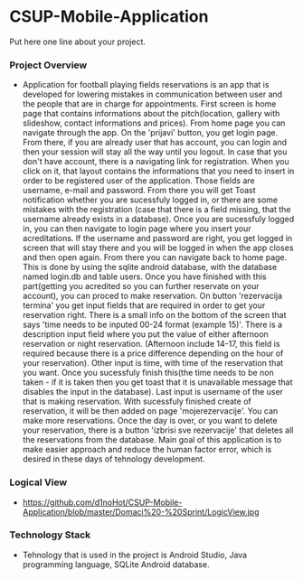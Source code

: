 # CSUP-Mobile-Application

Put here one line about your project.

### Project Overview

* Application for football playing fields reservations is an app that is developed for lowering mistakes in communication between
user and the people that are in charge for appointments. 
First screen is home page that contains informations about the pitch(location, gallery with slideshow, contact informations and prices).
From home page you can navigate through the app. On the 'prijavi' button, you get login page. From there, if you are already user that
has account, you can login and then your session will stay all the way until you logout. In case that you don't have account,
there is a navigating link for registration. When you click on it, that layout contains the informations that you need to insert in 
order to be registered user of the application. Those fields are username, e-mail and password. From there you will get Toast notification whether you are sucessfuly logged in, or there are some mistakes with the registration (case that there is a field missing, that the username
already exists in a database). Once you are sucessfuly logged in, you can then navigate to login page where you insert your acreditations.
If the username and password are right, you get logged in screen that will stay there and you will be logged in when the app closes and then open again.
From there you can navigate back to home page. This is done by using the sqlite android database, with the database named login.db and table users.
Once you have finished with this part(getting you acredited so you can further reservate on your account), you can proced to make reservation.
On button 'rezervacija termina' you get input fields that are required in order to get your reservation right. There is a small info on the bottom of the screen that says 'time needs to be inputed 00-24 format (example 15)'. There is a description input field where you put the value of  either afternoon reservation or night reservation. (Afternoon include 14-17, this field is required because there is a price difference depending on the hour of your reservation). Other input is time, with time of the reservation that you want. 
Once you sucessfuly finish this(the time needs to be non taken - if it is taken then you get toast that it is unavailable
message that disables the input in the database). Last input is username of the user that is making reservation.
With sucessfuly finished create of reservation, it will be then added on page 'mojerezervacije'. You can make more reservations.
Once the day is over, or you want to delete your reservation, there is a button 'izbrisi sve rezervacije' that deletes all the reservations 
from the database.
Main goal of this application is to make easier approach and reduce the human factor error, which is desired in these days of tehnology development.


### Logical View

* https://github.com/d1noHot/CSUP-Mobile-Application/blob/master/Domaci%20-%20Sprint/LogicView.jpg


### Technology Stack

* Tehnology that is used in the project is Android Studio, Java programming language, SQLite Android database.
